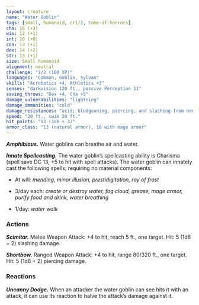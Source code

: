 ```yaml
---
layout: creature
name: "Water Goblin"
tags: [small, humanoid, cr1/2, tome-of-horrors]
cha: 16 (+3)
wis: 12 (+1)
int: 10 (+0)
con: 13 (+1)
dex: 14 (+2)
str: 13 (+1)
size: Small humanoid
alignment: neutral
challenge: "1/2 (100 XP)"
languages: "Common, Goblin, Sylvan"
skills: "Acrobatics +4, Athletics +3"
senses: "darkvision 120 ft., passive Perception 11"
saving_throws: "Dex +4, Cha +5"
damage_vulnerabilities: "lightning"
damage_immunities: "cold"
damage_resistances: "acid; bludgeoning, piercing, and slashing from nonmagical weapons"
speed: "20 ft., swim 20 ft."
hit_points: "13 (3d6 + 3)"
armor_class: "13 (natural armor), 16 with mage armor"
---
```


***Amphibious.*** Water goblins can breathe air and water.

***Innate Spellcasting.*** The water goblin’s spellcasting ability is Charisma
(spell save DC 13, +5 to hit with spell attacks). The water goblin can
innately cast the following spells, requiring no material components:

* At will: <i>mending, minor illusion, prestidigitation, ray of frost</i>

* 3/day each: <i>create or destroy water, fog cloud, grease, mage armor, purify food and drink, water breathing</i>

* 1/day: <i>water walk</i>

### Actions

***Scimitar.*** Melee Weapon Attack: +4 to hit, reach 5 ft., one
target. Hit: 5 (1d6 + 2) slashing damage.

***Shortbow.*** Ranged Weapon Attack: +4 to hit, range 80/320 ft., one
target. Hit: 5 (1d6 + 2) piercing damage.

### Reactions

***Uncanny Dodge.*** When an attacker the water goblin can see hits it with
an attack, it can use its reaction to halve the attack’s damage against it.
